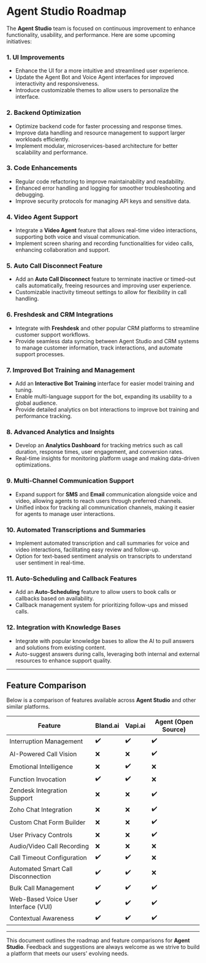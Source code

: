 
# Agent Studio Roadmap

The **Agent Studio** team is focused on continuous improvement to enhance functionality, usability, and performance. Here are some upcoming initiatives:

### 1. UI Improvements
- Enhance the UI for a more intuitive and streamlined user experience.
- Update the Agent Bot and Voice Agent interfaces for improved interactivity and responsiveness.
- Introduce customizable themes to allow users to personalize the interface.

### 2. Backend Optimization
- Optimize backend code for faster processing and response times.
- Improve data handling and resource management to support larger workloads efficiently.
- Implement modular, microservices-based architecture for better scalability and performance.

### 3. Code Enhancements
- Regular code refactoring to improve maintainability and readability.
- Enhanced error handling and logging for smoother troubleshooting and debugging.
- Improve security protocols for managing API keys and sensitive data.

### 4. Video Agent Support
- Integrate a **Video Agent** feature that allows real-time video interactions, supporting both voice and visual communication.
- Implement screen sharing and recording functionalities for video calls, enhancing collaboration and support.

### 5. Auto Call Disconnect Feature
- Add an **Auto Call Disconnect** feature to terminate inactive or timed-out calls automatically, freeing resources and improving user experience.
- Customizable inactivity timeout settings to allow for flexibility in call handling.

### 6. Freshdesk and CRM Integrations
- Integrate with **Freshdesk** and other popular CRM platforms to streamline customer support workflows.
- Provide seamless data syncing between Agent Studio and CRM systems to manage customer information, track interactions, and automate support processes.

### 7. Improved Bot Training and Management
- Add an **Interactive Bot Training** interface for easier model training and tuning.
- Enable multi-language support for the bot, expanding its usability to a global audience.
- Provide detailed analytics on bot interactions to improve bot training and performance tracking.

### 8. Advanced Analytics and Insights
- Develop an **Analytics Dashboard** for tracking metrics such as call duration, response times, user engagement, and conversion rates.
- Real-time insights for monitoring platform usage and making data-driven optimizations.

### 9. Multi-Channel Communication Support
- Expand support for **SMS** and **Email** communication alongside voice and video, allowing agents to reach users through preferred channels.
- Unified inbox for tracking all communication channels, making it easier for agents to manage user interactions.

### 10. Automated Transcriptions and Summaries
- Implement automated transcription and call summaries for voice and video interactions, facilitating easy review and follow-up.
- Option for text-based sentiment analysis on transcripts to understand user sentiment in real-time.

### 11. Auto-Scheduling and Callback Features
- Add an **Auto-Scheduling** feature to allow users to book calls or callbacks based on availability.
- Callback management system for prioritizing follow-ups and missed calls.

### 12. Integration with Knowledge Bases
- Integrate with popular knowledge bases to allow the AI to pull answers and solutions from existing content.
- Auto-suggest answers during calls, leveraging both internal and external resources to enhance support quality.

---

## Feature Comparison

Below is a comparison of features available across **Agent Studio** and other similar platforms.

| Feature                           | Bland.ai | Vapi.ai | Agent (Open Source) |
|-----------------------------------|----------|---------|-------------------------|
| Interruption Management           | ✔️       | ✔️      | ✔️                      |
| AI-Powered Call Vision            | ❌       | ❌      | ✔️                      |
| Emotional Intelligence            | ❌       | ✔️      | ❌                      |
| Function Invocation               | ✔️       | ✔️      | ❌                      |
| Zendesk Integration Support       | ❌       | ❌      | ✔️                      |
| Zoho Chat Integration             | ❌       | ❌      | ✔️                      |
| Custom Chat Form Builder          | ❌       | ❌      | ✔️                      |
| User Privacy Controls             | ❌       | ❌      | ✔️                      |
| Audio/Video Call Recording        | ❌       | ❌      | ❌                      |
| Call Timeout Configuration        | ✔️       | ✔️      | ❌                      |
| Automated Smart Call Disconnection| ✔️       | ✔️      | ❌                      |
| Bulk Call Management              | ✔️       | ✔️      | ✔️                      |
| Web-Based Voice User Interface (VUI) | ✔️    | ✔️      | ✔️                      |
| Contextual Awareness              | ✔️       | ✔️      | ✔️                      |

---

This document outlines the roadmap and feature comparisons for **Agent Studio**. Feedback and suggestions are always welcome as we strive to build a platform that meets our users' evolving needs.